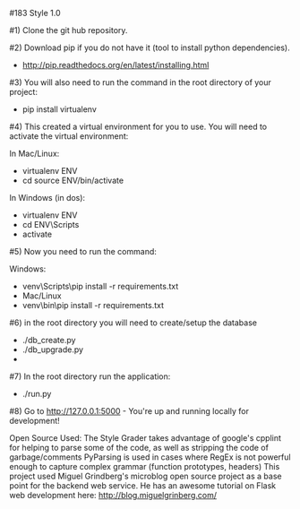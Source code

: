 #183 Style 1.0

#1) Clone the git hub repository.

#2) Download pip if you do not have it (tool to install python dependencies).

- http://pip.readthedocs.org/en/latest/installing.html

#3) You will also need to run the command in the root directory of your project:

- pip install virtualenv

#4) This created a virtual environment for you to use. You will need to activate the virtual environment:

In Mac/Linux:

- virtualenv ENV
- cd source ENV/bin/activate

In Windows (in dos):

- virtualenv ENV
- cd ENV\Scripts
- activate

#5) Now you need to run the command:

Windows:

- venv\Scripts\pip install -r requirements.txt
- Mac/Linux
- venv\bin\pip install -r requirements.txt

#6) in the root directory you will need to create/setup the database

- ./db_create.py
- ./db_upgrade.py
- 
#7) In the root directory run the application:
- ./run.py

#8) Go to http://127.0.0.1:5000 - You're up and running locally for development!

Open Source Used:
The Style Grader takes advantage of google's cpplint for helping to parse some of the code, as well as stripping the code of garbage/comments
PyParsing is used in cases where RegEx is not powerful enough to capture complex grammar (function prototypes, headers)
This project used Miguel Grindberg's microblog open source project as a base point for the backend web service. He has an awesome tutorial on Flask web development here: http://blog.miguelgrinberg.com/
